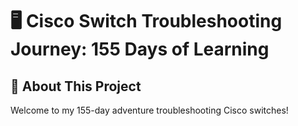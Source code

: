 # 🖥️ Cisco Switch Troubleshooting Journey: 155 Days of Learning

## 🚀 About This Project
Welcome to my 155-day adventure troubleshooting Cisco switches!  